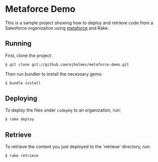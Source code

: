 # Metaforce Demo
This is a sample project showing how to deploy and retrieve code from a
Salesforce organization using
[metaforce](https://github.com/ejholmes/metaforce) and Rake.

## Running
First, clone the project:

```bash
$ git clone git://github.com/ejholmes/metaforce-demo.git
```

Then run bundler to install the necessary gems:

```bash
$ bundle install
```

## Deploying
To deploy the files under `codepkg` to an organization, run:

```bash
$ rake deploy
```


## Retrieve
To retrieve the content you just deployed to the 'retrieve' directory, run:

```bash
$ rake retrieve
```
